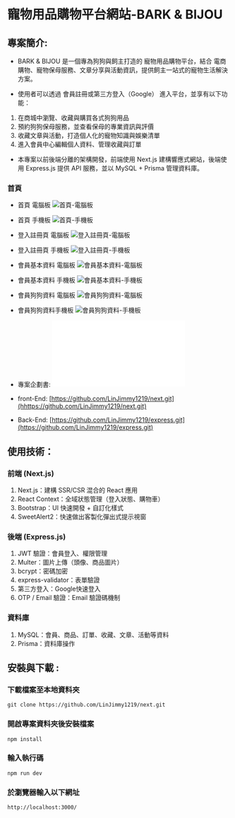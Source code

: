 # 寵物用品購物平台網站-BARK & BIJOU

## 專案簡介:

- BARK & BIJOU 是一個專為狗狗與飼主打造的 寵物用品購物平台，結合 電商購物、寵物保母服務、文章分享與活動資訊，提供飼主一站式的寵物生活解決方案。

- 使用者可以透過 會員註冊或第三方登入（Google） 進入平台，並享有以下功能：

1. 在商城中瀏覽、收藏與購買各式狗狗用品
2. 預約狗狗保母服務，並查看保母的專業資訊與評價
3. 收藏文章與活動，打造個人化的寵物知識與娛樂清單
4. 進入會員中心編輯個人資料、管理收藏與訂單

- 本專案以前後端分離的架構開發，前端使用 Next.js 建構響應式網站，後端使用 Express.js 提供 API 服務，並以 MySQL + Prisma 管理資料庫。

### 首頁

- 首頁 電腦板
  ![首頁-電腦板](assets/homepage-pc.png)
- 首頁 手機板
  ![首頁-手機板](assets/homepage-mb.png)
- 登入註冊頁 電腦板
  ![登入註冊頁-電腦板](assets/login-pc.png)
- 登入註冊頁 手機板
  ![登入註冊頁-手機板](assets/login-mb.png)
- 會員基本資料 電腦板
  ![會員基本資料-電腦板](assets/userpages-pc.png)
- 會員基本資料 手機板
  ![會員基本資料-手機板](assets/userpages-mb.png)
- 會員狗狗資料 電腦板
  ![會員狗狗資料-電腦板](assets/dogpages-pc.png)
- 會員狗狗資料手機板
  ![會員狗狗資料-手機板](assets/dogpages-mb.png)

- 專案企劃書:
  ![專案企劃書](docs/PROPORALL_compressed.pdf)

- front-End: [https://github.com/LinJimmy1219/next.git](hhttps://github.com/LinJimmy1219/next.git)
- Back-End: [https://github.com/LinJimmy1219/express.git](https://github.com/LinJimmy1219/express.git)

## 使用技術：

### 前端 (Next.js)

1. Next.js：建構 SSR/CSR 混合的 React 應用
2. React Context：全域狀態管理（登入狀態、購物車）
3. Bootstrap：UI 快速開發 + 自訂化樣式
4. SweetAlert2：快速做出客製化彈出式提示視窗

### 後端 (Express.js)

1. JWT 驗證：會員登入、權限管理
2. Multer：圖片上傳（頭像、商品圖片）
3. bcrypt：密碼加密
4. express-validator：表單驗證
5. 第三方登入：Google快速登入
6. OTP / Email 驗證：Email 驗證碼機制

### 資料庫

1. MySQL：會員、商品、訂單、收藏、文章、活動等資料
2. Prisma：資料庫操作

## 安裝與下載 :

### 下載檔案至本地資料夾

```
git clone https://github.com/LinJimmy1219/next.git
```

### 開啟專案資料夾後安裝檔案

```
npm install
```

### 輸入執行碼

```
npm run dev
```

### 於瀏覽器輸入以下網址

```
http://localhost:3000/
```
